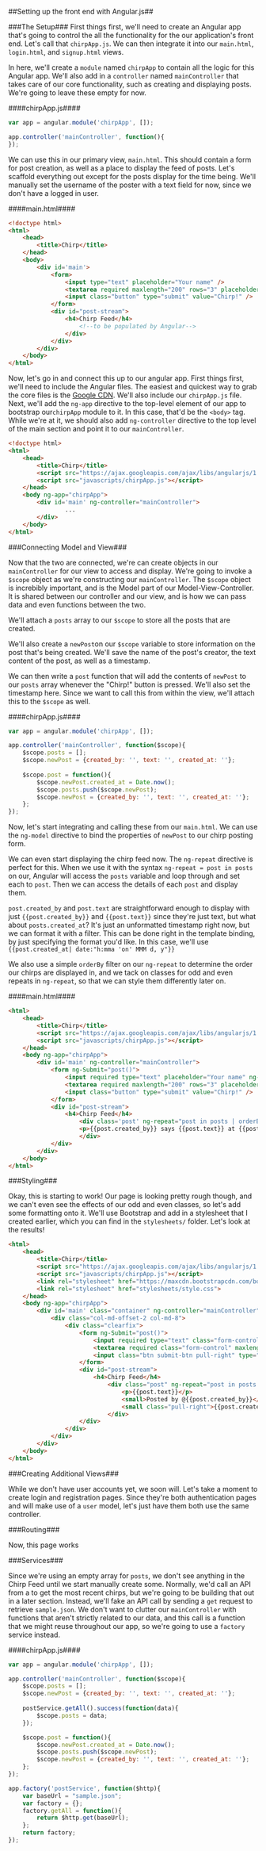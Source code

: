 ##Setting up the front end with Angular.js##


###The Setup###
First things first, we'll need to create an Angular app that's going to control the all the functionality for the our application's front end. Let's call that `chirpApp.js`. We can then integrate it into our `main.html`, `login.html`, and `signup.html` views.

In here, we'll create a `module` named `chirpApp` to contain all the logic for this Angular app. We'll also add in a `controller` named `mainController` that takes care of our core functionality, such as creating and displaying posts. We're going to leave these empty for now.

####chirpApp.js####
```javascript
var app = angular.module('chirpApp', []);

app.controller('mainController', function(){
});
```

We can use this in our primary view, `main.html`. This should contain a form for post creation, as well as a place to display the feed of posts. Let's scaffold everything out except for the posts display for the time being. We'll manually set the username of the poster with a text field for now, since we don't have a logged in user.

####main.html####
```html
<!doctype html>
<html>
	<head>
		<title>Chirp</title>
	</head>
	<body>
		<div id='main'>
			<form>
				<input type="text" placeholder="Your name" /> 
				<textarea required maxlength="200" rows="3" placeholder="Say something"></textarea>
				<input class="button" type="submit" value="Chirp!" />
			</form>
			<div id="post-stream">
				<h4>Chirp Feed</h4>
        			<!--to be populated by Angular-->
				</div>
			</div>
		</div>
	</body>
</html>
```

Now, let's go in and connect this up to our angular app. First things first, we'll need to include the Angular files. The easiest and quickest way to grab the core files is the [Google CDN](https://docs.angularjs.org/misc/downloading). We'll also include our `chirpApp.js` file. Next, we'll add the `ng-app` directive to the top-level element of our app to bootstrap our`chirpApp` module to it. In this case, that'd be the `<body>` tag. While we're at it, we should also add  `ng-controller` directive to the top level of the main section and point it to our `mainController`.

```html
<!doctype html>
<html>
	<head>
		<title>Chirp</title>
		<script src="https://ajax.googleapis.com/ajax/libs/angularjs/1.2.0/angular.min.js"></script>
		<script src="javascripts/chirpApp.js"></script>
	</head>
	<body ng-app="chirpApp">
		<div id='main' ng-controller="mainController">
				...
		</div>
	</body>
</html>
```

###Connecting Model and View###

Now that the two are connected, we're can create objects in our `mainController` for our view to access and display. We're going to  invoke a `$scope` object as we're constructing our `mainController`. The `$scope` object is increbibly important, and is the Model part of our Model-View-Controller. It is shared between our controller and our view, and is how we can pass data and even functions between the two.

We'll attach a `posts` array to our `$scope` to store all the posts that are created. 

We'll also create a `newPost`on our `$scope` variable to store information on the post that's being created. We'll save the name of the post's creator, the text content of the post, as well as a timestamp.

We can then write a `post` function that will add the contents of `newPost` to our `posts` array whenever the "Chirp!" button is pressed. We'll also set the timestamp here. Since we want to call this from within the view, we'll attach this to the `$scope` as well.

####chirpApp.js####
```javascript
var app = angular.module('chirpApp', []);

app.controller('mainController', function($scope){
	$scope.posts = [];
	$scope.newPost = {created_by: '', text: '', created_at: ''};
	
	$scope.post = function(){
		$scope.newPost.created_at = Date.now();
		$scope.posts.push($scope.newPost);
		$scope.newPost = {created_by: '', text: '', created_at: ''};
	};
});
```
Now, let's start integrating and calling these from our `main.html`. We can use the `ng-model` directive to bind the properties of `newPost` to our chirp posting form. 

We can even start displaying the chirp feed now. The `ng-repeat` directive is perfect for this. When we use it with the syntax `ng-repeat = post in posts` on our, Angular will access the `posts` variable and loop through and set each to `post`. Then we can access the details of each `post` and display them. 

`post.created_by` and `post.text` are straightforward enough to display with just `{{post.created_by}}` and `{{post.text}}` since they're just text, but what about `posts.created_at`? It's just an unformatted timestamp right now, but we can format it with a filter. This can be done right in the template binding, by just specifying the format you'd like. In this case, we'll use `{{post.created_at| date:"h:mma 'on' MMM d, y"}}`

We also use a simple `orderBy` filter on our `ng-repeat` to determine the order our chirps are displayed in, and we   tack on classes for odd and even repeats in `ng-repeat`, so that we can style them differently later on.

####main.html####
```html
<html>
	<head>
		<title>Chirp</title>
		<script src="https://ajax.googleapis.com/ajax/libs/angularjs/1.2.0/angular.min.js"></script>
		<script src="javascripts/chirpApp.js"></script>
	</head>
	<body ng-app="chirpApp">
		<div id='main' ng-controller="mainController">
			<form ng-Submit="post()">
				<input required type="text" placeholder="Your name" ng-model="newPost.created_by" /> 
				<textarea required maxlength="200" rows="3" placeholder="Say something" ng-model="newPost.text"></textarea>
				<input class="button" type="submit" value="Chirp!" />
			</form>
			<div id="post-stream">
				<h4>Chirp Feed</h4>
	    			<div class='post' ng-repeat="post in posts | orderBy:'created_at':true" ng-class-odd="'odd'" ng-class-even="'even'">
	    			<p>{{post.created_by}} says {{post.text}} at {{post.created_at}}</p>
	    			</div>
			</div>
		</div>
	</body>
</html>
```

###Styling###

Okay, this is starting to work! Our page is looking pretty rough though, and we can't even see the effects of our odd and even classes, so let's add some formatting onto it. We'll use Bootstrap and add in a stylesheet that I created earlier, which you can find in the `stylesheets/` folder. Let's look at the results!


```html
<html>
	<head>
		<title>Chirp</title>
		<script src="https://ajax.googleapis.com/ajax/libs/angularjs/1.2.0/angular.min.js"></script>
		<script src="javascripts/chirpApp.js"></script>
		<link rel="stylesheet" href="https://maxcdn.bootstrapcdn.com/bootstrap/3.3.2/css/bootstrap.min.css">
		<link rel="stylesheet" href="stylesheets/style.css">
	</head>
	<body ng-app="chirpApp">
		<div id='main' class="container" ng-controller="mainController">
			<div class="col-md-offset-2 col-md-8">
				<div class="clearfix">
					<form ng-Submit="post()">
						<input required type="text" class="form-control" placeholder="Your name" ng-model="newPost.created_by" /> 
						<textarea required class="form-control" maxlength="200" rows="3" placeholder="Say something" ng-model="newPost.text"></textarea>
						<input class="btn submit-btn pull-right" type="submit" value="Chirp!" />
					</form>
					<div id="post-stream">
						<h4>Chirp Feed</h4>
			    			<div class="post" ng-repeat="post in posts | orderBy:'created_at':true" ng-class-odd="'odd'" ng-class-even="'even'"> 
			    				<p>{{post.text}}</p>
								<small>Posted by @{{post.created_by}}</small>
								<small class="pull-right">{{post.created_at | date:"h:mma 'on' MMM d, y"}}</small>
			    			</div>
					</div>
				</div>
			</div>
		</div>
	</body>
</html>
```

###Creating Additional Views###

While we don't have user accounts yet, we soon will. Let's take a moment to create login and registration pages. Since they're both authentication pages and will make use of a `user` model, let's just have them both use the same controller.


###Routing###

Now, this page works

###Services###

Since we're using an empty array for `posts`, we don't see anything in the Chirp Feed until we start manually create some. Normally, we'd call an API from a to get the most recent chirps, but we're going to be building that out in a later section. Instead, we'll fake an API call by sending a `get` request to retrieve `sample.json`. We don't want to clutter our `mainController` with functions that aren't strictly related to our data, and this call is a function that we might reuse throughout our app, so we're going to use a `factory` service instead.

####chirpApp.js####
```javascript
var app = angular.module('chirpApp', []);

app.controller('mainController', function($scope){
	$scope.posts = [];
	$scope.newPost = {created_by: '', text: '', created_at: ''};
	
	postService.getAll().success(function(data){
		$scope.posts = data;
	});

	$scope.post = function(){
		$scope.newPost.created_at = Date.now();
		$scope.posts.push($scope.newPost);
		$scope.newPost = {created_by: '', text: '', created_at: ''};
	};
});

app.factory('postService', function($http){
	var baseUrl = "sample.json";
	var factory = {};
	factory.getAll = function(){
		return $http.get(baseUrl);
	};
	return factory;
});
```


